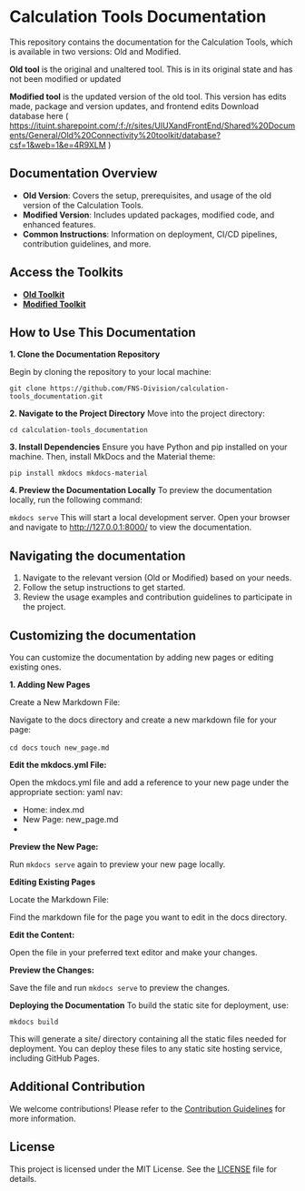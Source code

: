 # Calculation Tools Documentation

This repository contains the documentation for the Calculation Tools, which is available in two versions: Old and Modified.

**Old tool** is the original and unaltered tool. This is in its original state and has not been modified or updated

**Modified tool** is the updated version of the old tool. This version has edits made, package and version updates, and frontend edits
Download database here ( https://ituint.sharepoint.com/:f:/r/sites/UIUXandFrontEnd/Shared%20Documents/General/Old%20Connectivity%20toolkit/database?csf=1&web=1&e=4R9XLM )

## Documentation Overview

- **Old Version**: Covers the setup, prerequisites, and usage of the old version of the Calculation Tools.
- **Modified Version**: Includes updated packages, modified code, and enhanced features.
- **Common Instructions**: Information on deployment, CI/CD pipelines, contribution guidelines, and more.

## Access the Toolkits

- **[Old Toolkit](https://dev.azure.com/ITUINT/ConnectivityToolkit/_git/calculation-tools?path=%2F&version=GBmain&_a=contents)**
- **[Modified Toolkit](https://dev.azure.com/ITUINT/ConnectivityToolkit/_git/calculation-tools?path=%2F&version=GBmodified&_a=contents)**

## How to Use This Documentation

**1. Clone the Documentation Repository**

Begin by cloning the repository to your local machine:

 
 
```git clone https://github.com/FNS-Division/calculation-tools_documentation.git ```

**2. Navigate to the Project Directory**
Move into the project directory:
 
```cd calculation-tools_documentation```

**3. Install Dependencies**
Ensure you have Python and pip installed on your machine. Then, install MkDocs and the Material theme:

 
 
```pip install mkdocs mkdocs-material```

**4. Preview the Documentation Locally**
To preview the documentation locally, run the following command:

 
```mkdocs serve```
This will start a local development server. Open your browser and navigate to http://127.0.0.1:8000/ to view the documentation.

## Navigating the documentation

1. Navigate to the relevant version (Old or Modified) based on your needs.
2. Follow the setup instructions to get started.
3. Review the usage examples and contribution guidelines to participate in the project.

## Customizing the documentation 

You can customize the documentation by adding new pages or editing existing ones.

**1. Adding New Pages**

Create a New Markdown File:

Navigate to the docs directory and create a new markdown file for your page:
 
```cd docs```
```touch new_page.md```

**Edit the mkdocs.yml File:**

Open the mkdocs.yml file and add a reference to your new page under the appropriate section:
yaml
nav:
  - Home: index.md
  - New Page: new_page.md
  - 
**Preview the New Page:**

Run ```mkdocs serve``` again to preview your new page locally.

**Editing Existing Pages**

Locate the Markdown File:

Find the markdown file for the page you want to edit in the docs directory.

**Edit the Content:**

Open the file in your preferred text editor and make your changes.

**Preview the Changes:**

Save the file and run ```mkdocs serve``` to preview the changes.

**Deploying the Documentation**
To build the static site for deployment, use:
 
```mkdocs build```

This will generate a site/ directory containing all the static files needed for deployment. You can deploy these files to any static site hosting service, including GitHub Pages.



## Additional Contribution

We welcome contributions! Please refer to the [Contribution Guidelines](docs/contribution/guidelines.md) for more information.

## License

This project is licensed under the MIT License. See the [LICENSE](LICENSE) file for details.

